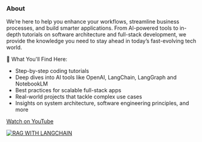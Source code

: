 ### About
We’re here to help you enhance your workflows, streamline business processes, and build smarter applications. From AI-powered tools to in-depth tutorials on software architecture and full-stack development, we provide the knowledge you need to stay ahead in today’s fast-evolving tech world.

🔧 What You'll Find Here:

- Step-by-step coding tutorials
- Deep dives into AI tools like OpenAI, LangChain, LangGraph and NotebookLM
- Best practices for scalable full-stack apps
- Real-world projects that tackle complex use cases
- Insights on system architecture, software engineering principles, and more

[Watch on YouTube](https://www.youtube.com/@AISoftwareDeveloper)

[![RAG WITH LANGCHAIN](https://img.youtube.com/vi/nEa_-sY9RtM/0.jpg)](https://www.youtube.com/watch?v=nEa_-sY9RtM)
